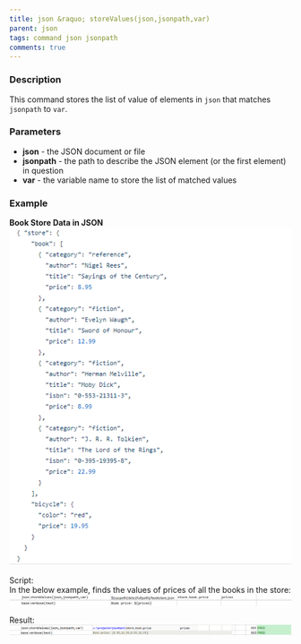 ```yaml
---
title: json &raquo; storeValues(json,jsonpath,var)
parent: json
tags: command json jsonpath
comments: true
---
```



### Description
This command stores the list of value of elements in `json` that matches `jsonpath` to `var`.


### Parameters
- **json** - the JSON document or file
- **jsonpath** \- the path to describe the JSON element (or the first element) in question
- **var** - the variable name to store the list of matched values  


### Example
**Book Store Data in JSON**<br/>
![bookStoreData](image/bookStoreData.png)

Script:<br/>
In the below example, finds the values of prices of all the books in the store:<br/>
![script](image/storeValues_01.png)

Result:<br/>
![script](image/storeValues_02.png)
